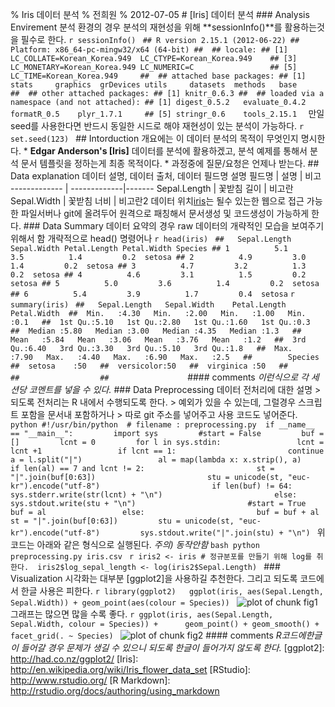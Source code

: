 % Iris 데이터 분석  % 전희원  % 2012-07-05   # [Iris] 데이터 분석    ### Analysis Envirement  분석 환경의 경우 분석의 재현성을 위해 **sessionInfo()**를 활용하는것을 필수로 한다.    ```r sessionInfo() ```  ``` ## R version 2.15.1 (2012-06-22) ## Platform: x86_64-pc-mingw32/x64 (64-bit) ##  ## locale: ## [1] LC_COLLATE=Korean_Korea.949  LC_CTYPE=Korean_Korea.949    ## [3] LC_MONETARY=Korean_Korea.949 LC_NUMERIC=C                 ## [5] LC_TIME=Korean_Korea.949     ##  ## attached base packages: ## [1] stats     graphics  grDevices utils     datasets  methods   base      ##  ## other attached packages: ## [1] knitr_0.6.3 ##  ## loaded via a namespace (and not attached): ## [1] digest_0.5.2   evaluate_0.4.2 formatR_0.5    plyr_1.7.1     ## [5] stringr_0.6    tools_2.15.1   ```     만일 seed를 사용한다면 반드시 동일한 시드로 해야 재현성이 있는 분석이 가능하다.    ```r set.seed(123) ```        ## Intorduction   개요에는 이 데이터 분석의 목적이 무엇인지 명시한다.   * **Edgar Anderson's [Iris]** 데이터를 분석에 활용하겠고, 분석 예제를 통해서 분석 문서 템플릿을 정하는게 최종 목적이다.  * 과정중에 질문/요청은 언제나 받는다.       ## Data explanation   데이터 설명, 데이터 출처, 데이터 필드명 설명   필드명        | 설명         | 비고  ------------- | -------------|------- Sepal.Length  | 꽃받침 길이  | 비고란  Sepal.Width   | 꽃받침 너비  | 비고란2   데이터 위치[iris](iris.csv)는 될수 있는한 웹으로 접근 가능한 파일서버나 git에 올려두어 원격으로 패칭해서 문서생성 및 코드생성이 가능하게 한다.      ### Data Summary  데이터 요약의 경우 raw 데이터의 개략적인 모습을 보여주기 위해서 함  개략적으로 head() 명령어나      ```r head(iris) ```  ``` ##   Sepal.Length Sepal.Width Petal.Length Petal.Width Species ## 1          5.1         3.5          1.4         0.2  setosa ## 2          4.9         3.0          1.4         0.2  setosa ## 3          4.7         3.2          1.3         0.2  setosa ## 4          4.6         3.1          1.5         0.2  setosa ## 5          5.0         3.6          1.4         0.2  setosa ## 6          5.4         3.9          1.7         0.4  setosa ```  ```r summary(iris) ```  ``` ##   Sepal.Length   Sepal.Width    Petal.Length   Petal.Width  ##  Min.   :4.30   Min.   :2.00   Min.   :1.00   Min.   :0.1   ##  1st Qu.:5.10   1st Qu.:2.80   1st Qu.:1.60   1st Qu.:0.3   ##  Median :5.80   Median :3.00   Median :4.35   Median :1.3   ##  Mean   :5.84   Mean   :3.06   Mean   :3.76   Mean   :1.2   ##  3rd Qu.:6.40   3rd Qu.:3.30   3rd Qu.:5.10   3rd Qu.:1.8   ##  Max.   :7.90   Max.   :4.40   Max.   :6.90   Max.   :2.5   ##        Species   ##  setosa    :50   ##  versicolor:50   ##  virginica :50   ##                  ##                  ##                  ```     #### comments  *이런식으로 각 세션당 코멘트를 넣을 수 있다.*   ###  Data Preprocessing  데이터 전처리에 대한 설명   > 되도록 전처리는 R 내에서 수행되도록 한다.  > 예외가 있을 수 있는데, 그럴경우 스크립트 포함을 문서내 포함하거나  > 따로 git 주소를 넣어주고 사용 코드도 넣어준다.      ```python #!/usr/bin/python  # filename : preprocessing.py  if __name__ == "__main__":         import sys         #start = False         buf = []         lcnt = 0         for l in sys.stdin:                 lcnt = lcnt +1                 if lcnt == 1:                         continue                 a = l.split("|")                 al = map(lambda x: x.strip(), a)                 if len(al) == 7 and lcnt != 2:                         st = "|".join(buf[0:63])                         stu = unicode(st, "euc-kr").encode("utf-8")                         if len(buf) != 64:                                 sys.stderr.write(str(lcnt) + "\n")                         else:                                 sys.stdout.write(stu + "\n")                         #start = True                         buf = al                 else:                         buf = buf + al         st = "|".join(buf[0:63])         stu = unicode(st, "euc-kr").encode("utf-8")         sys.stdout.write("|".join(stu) + "\n") ``` 위 코드는 아래와 같은 형식으로 실행된다.  *주의) 동작안함*   ```bash python preprocessing.py iris.csv ```     ```r iris2 <- iris # 정규분포를 만들기 위해 log를 취한다.  iris2$log_sepal_length <- log(iris2$Sepal.Length) ```        ### Visualization    시각화는 대부분 [ggplot2]을 사용하길 추천한다. 그리고 되도록 코드에서 한글 사용은 피한다.     ```r library(ggplot2)   ggplot(iris, aes(Sepal.Length, Sepal.Width)) + geom_point(aes(colour = Species)) ```  ![plot of chunk fig1](figure/fig1.png)    그래프는 많으면 많을 수록 좋다.     ```r ggplot(iris, aes(Sepal.Length, Sepal.Width, colour = Species)) +      geom_point() + geom_smooth() + facet_grid(. ~ Species) ```  ![plot of chunk fig2](figure/fig2.png)        #### comments  *R코드에한글이 들어갈 경우 문제가 생길 수 있으니 되도록 한글이 들어가지 않도록 한다.*   [ggplot2]:  http://had.co.nz/ggplot2/ [Iris]: http://en.wikipedia.org/wiki/Iris_flower_data_set [RStudio]: http://www.rstudio.org/ [R Markdown]: http://rstudio.org/docs/authoring/using_markdown         